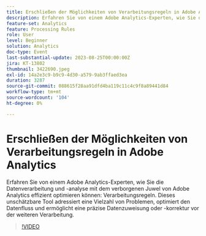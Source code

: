 ```yaml
---
title: Erschließen der Möglichkeiten von Verarbeitungsregeln in Adobe Analytics
description: Erfahren Sie von einem Adobe Analytics-Experten, wie Sie die Datenverarbeitung und -analyse mit den verborgenen Juwel-Verarbeitungsregeln von Adobe Analytics effizient optimieren können. Dieses unschätzbare Tool adressiert eine Vielzahl von Problemen, optimiert den Datenfluss und ermöglicht eine präzise Datenzuweisung oder -korrektur vor der weiteren Verarbeitung.
feature-set: Analytics
feature: Processing Rules
role: User
level: Beginner
solution: Analytics
doc-type: Event
last-substantial-update: 2023-08-25T00:00:00Z
jira: KT-13802
thumbnail: 3422690.jpeg
exl-id: 14a2e3c9-b9c9-4d30-a579-9ab3ffaed3ea
duration: 3287
source-git-commit: 088615f28aa91dfd4ba119c11c4c9f8a89441d84
workflow-type: tm+mt
source-wordcount: '104'
ht-degree: 0%

---
```


# Erschließen der Möglichkeiten von Verarbeitungsregeln in Adobe Analytics

Erfahren Sie von einem Adobe Analytics-Experten, wie Sie die Datenverarbeitung und -analyse mit dem verborgenen Juwel von Adobe Analytics effizient optimieren können: Verarbeitungsregeln. Dieses unschätzbare Tool adressiert eine Vielzahl von Problemen, optimiert den Datenfluss und ermöglicht eine präzise Datenzuweisung oder -korrektur vor der weiteren Verarbeitung.

>[!VIDEO](https://video.tv.adobe.com/v/3422690/?learn=on)
